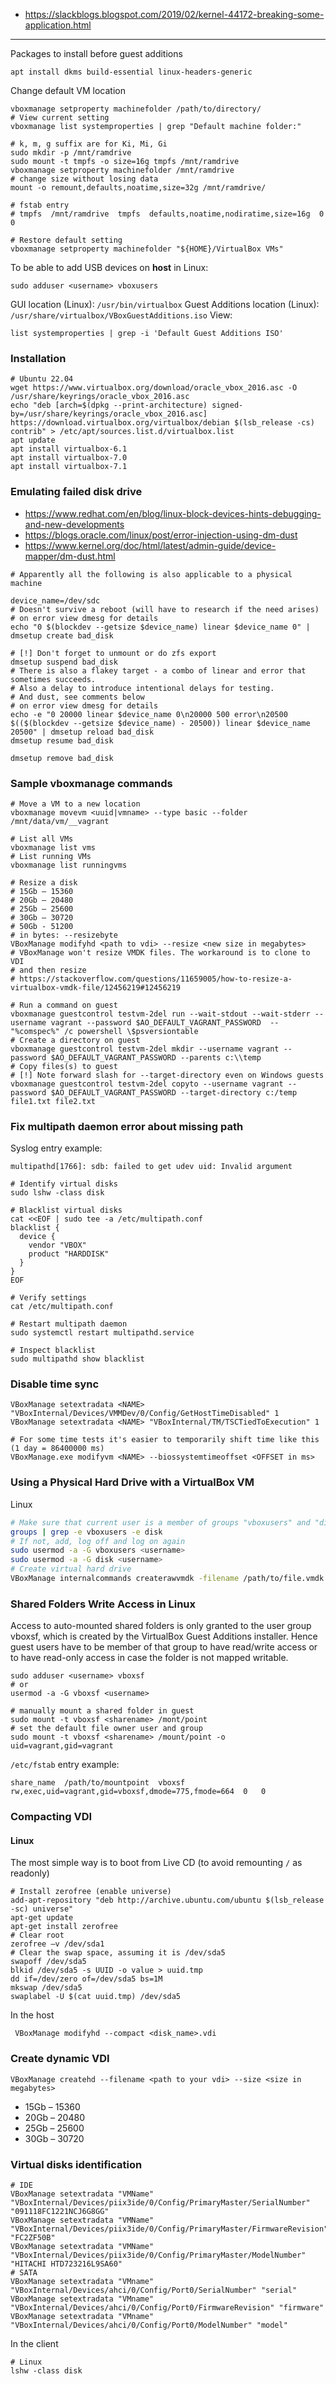 * https://slackblogs.blogspot.com/2019/02/kernel-44172-breaking-some-application.html
------

Packages to install before guest additions
```
apt install dkms build-essential linux-headers-generic
```

Change default VM location
```shell
vboxmanage setproperty machinefolder /path/to/directory/
# View current setting
vboxmanage list systemproperties | grep "Default machine folder:"

# k, m, g suffix are for Ki, Mi, Gi
sudo mkdir -p /mnt/ramdrive
sudo mount -t tmpfs -o size=16g tmpfs /mnt/ramdrive
vboxmanage setproperty machinefolder /mnt/ramdrive
# change size without losing data
mount -o remount,defaults,noatime,size=32g /mnt/ramdrive/

# fstab entry
# tmpfs  /mnt/ramdrive  tmpfs  defaults,noatime,nodiratime,size=16g  0  0

# Restore default setting
vboxmanage setproperty machinefolder "${HOME}/VirtualBox VMs"
```

To be able to add USB devices on **host** in Linux:
```
sudo adduser <username> vboxusers
```

GUI location (Linux): `/usr/bin/virtualbox`
Guest Additions location (Linux): `/usr/share/virtualbox/VBoxGuestAdditions.iso`
View:
```shell
list systemproperties | grep -i 'Default Guest Additions ISO'
```
### Installation

```shell
# Ubuntu 22.04
wget https://www.virtualbox.org/download/oracle_vbox_2016.asc -O /usr/share/keyrings/oracle_vbox_2016.asc
echo "deb [arch=$(dpkg --print-architecture) signed-by=/usr/share/keyrings/oracle_vbox_2016.asc] https://download.virtualbox.org/virtualbox/debian $(lsb_release -cs) contrib" > /etc/apt/sources.list.d/virtualbox.list
apt update
apt install virtualbox-6.1
apt install virtualbox-7.0
apt install virtualbox-7.1
```

### Emulating failed disk drive

* https://www.redhat.com/en/blog/linux-block-devices-hints-debugging-and-new-developments
* https://blogs.oracle.com/linux/post/error-injection-using-dm-dust
* https://www.kernel.org/doc/html/latest/admin-guide/device-mapper/dm-dust.html

```shell
# Apparently all the following is also applicable to a physical machine

device_name=/dev/sdc
# Doesn't survive a reboot (will have to research if the need arises)
# on error view dmesg for details
echo "0 $(blockdev --getsize $device_name) linear $device_name 0" | dmsetup create bad_disk

# [!] Don't forget to unmount or do zfs export
dmsetup suspend bad_disk
# There is also a flakey target - a combo of linear and error that sometimes succeeds.
# Also a delay to introduce intentional delays for testing.
# And dust, see comments below
# on error view dmesg for details
echo -e "0 20000 linear $device_name 0\n20000 500 error\n20500 $(($(blockdev --getsize $device_name) - 20500)) linear $device_name 20500" | dmsetup reload bad_disk
dmsetup resume bad_disk

dmsetup remove bad_disk
```

### Sample vboxmanage commands
```shell
# Move a VM to a new location
vboxmanage movevm <uuid|vmname> --type basic --folder /mnt/data/vm/__vagrant

# List all VMs
vboxmanage list vms
# List running VMs
vboxmanage list runningvms

# Resize a disk
# 15Gb – 15360
# 20Gb – 20480
# 25Gb – 25600
# 30Gb – 30720
# 50Gb - 51200
# in bytes: --resizebyte
VBoxManage modifyhd <path to vdi> --resize <new size in megabytes>
# VBoxManage won't resize VMDK files. The workaround is to clone to VDI
# and then resize
# https://stackoverflow.com/questions/11659005/how-to-resize-a-virtualbox-vmdk-file/12456219#12456219

# Run a command on guest
vboxmanage guestcontrol testvm-2del run --wait-stdout --wait-stderr --username vagrant --password $AO_DEFAULT_VAGRANT_PASSWORD  -- "%comspec%" /c powershell \$psversiontable
# Create a directory on guest
vboxmanage guestcontrol testvm-2del mkdir --username vagrant --password $AO_DEFAULT_VAGRANT_PASSWORD --parents c:\\temp
# Copy files(s) to guest
# [!] Note forward slash for --target-directory even on Windows guests
vboxmanage guestcontrol testvm-2del copyto --username vagrant --password $AO_DEFAULT_VAGRANT_PASSWORD --target-directory c:/temp file1.txt file2.txt
```

### Fix multipath daemon error about missing path

Syslog entry example:
```
multipathd[1766]: sdb: failed to get udev uid: Invalid argument
```
```shell
# Identify virtual disks
sudo lshw -class disk

# Blacklist virtual disks
cat <<EOF | sudo tee -a /etc/multipath.conf
blacklist {
  device {
    vendor "VBOX"
    product "HARDDISK"
  }
}
EOF

# Verify settings
cat /etc/multipath.conf

# Restart multipath daemon
sudo systemctl restart multipathd.service

# Inspect blacklist
sudo multipathd show blacklist
```

### Disable time sync
```shell
VBoxManage setextradata <NAME> "VBoxInternal/Devices/VMMDev/0/Config/GetHostTimeDisabled" 1
VBoxManage setextradata <NAME> "VBoxInternal/TM/TSCTiedToExecution" 1

# For some time tests it's easier to temporarily shift time like this (1 day = 86400000 ms)
VBoxManage.exe modifyvm <NAME> --biossystemtimeoffset <OFFSET in ms>
```


### Using a Physical Hard Drive with a VirtualBox VM

Linux
```bash
# Make sure that current user is a member of groups "vboxusers" and "disk"
groups | grep -e vboxusers -e disk
# If not, add, log off and log on again
sudo usermod -a -G vboxusers <username>
sudo usermod -a -G disk <username>
# Create virtual hard drive
VBoxManage internalcommands createrawvmdk -filename /path/to/file.vmdk -rawdisk /dev/sda
```

### Shared Folders Write Access in Linux
Access to auto-mounted shared folders is only granted to the user group vboxsf, which is created by the VirtualBox Guest Additions installer. Hence guest users have to be member of that group to have read/write access or to have read-only access in case the folder is not mapped writable.
```shell
sudo adduser <username> vboxsf
# or
usermod -a -G vboxsf <username>

# manually mount a shared folder in guest
sudo mount -t vboxsf <sharename> /mont/point
# set the default file owner user and group
sudo mount -t vboxsf <sharename> /mount/point -o uid=vagrant,gid=vagrant
```
`/etc/fstab` entry example:
```
share_name  /path/to/mountpoint  vboxsf  rw,exec,uid=vagrant,gid=vboxsf,dmode=775,fmode=664  0   0
```
### Compacting VDI
#### Linux
The most simple way is to boot from Live CD (to avoid remounting `/` as readonly)
```shell
# Install zerofree (enable universe)
add-apt-repository "deb http://archive.ubuntu.com/ubuntu $(lsb_release -sc) universe"
apt-get update
apt-get install zerofree
# Clear root
zerofree –v /dev/sda1
# Clear the swap space, assuming it is /dev/sda5
swapoff /dev/sda5
blkid /dev/sda5 -s UUID -o value > uuid.tmp
dd if=/dev/zero of=/dev/sda5 bs=1M
mkswap /dev/sda5
swaplabel -U $(cat uuid.tmp) /dev/sda5
```
In the host
```
 VBoxManage modifyhd --compact <disk_name>.vdi
```


### Create dynamic VDI
```
VBoxManage createhd --filename <path to your vdi> --size <size in megabytes>
```
* 15Gb – 15360
* 20Gb – 20480
* 25Gb – 25600
* 30Gb – 30720

### Virtual disks identification
```shell
# IDE
VBoxManage setextradata "VMName" "VBoxInternal/Devices/piix3ide/0/Config/PrimaryMaster/SerialNumber" "091118FC1221NCJ6G8GG"
VBoxManage setextradata "VMName" "VBoxInternal/Devices/piix3ide/0/Config/PrimaryMaster/FirmwareRevision" "FC2ZF50B"
VBoxManage setextradata "VMName" "VBoxInternal/Devices/piix3ide/0/Config/PrimaryMaster/ModelNumber" "HITACHI HTD723216L9SA60"
# SATA
VBoxManage setextradata "VMname" "VBoxInternal/Devices/ahci/0/Config/Port0/SerialNumber" "serial"
VBoxManage setextradata "VMname" "VBoxInternal/Devices/ahci/0/Config/Port0/FirmwareRevision" "firmware"
VBoxManage setextradata "VMname" "VBoxInternal/Devices/ahci/0/Config/Port0/ModelNumber" "model"
```
In the client
```shell
# Linux
lshw -class disk
```

